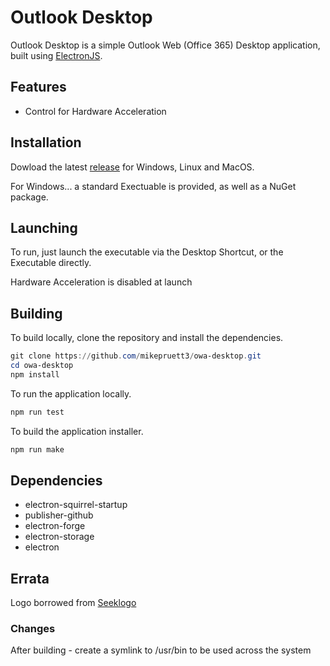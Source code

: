 # Outlook Desktop

Outlook Desktop is a simple Outlook Web (Office 365) Desktop application, built using [ElectronJS](https://www.electronjs.org).

## Features

- Control for Hardware Acceleration

## Installation

Dowload the latest [release](https://github.com/mikepruett3/owa-desktop/releases) for Windows, Linux and MacOS.

For Windows... a standard Exectuable is provided, as well as a NuGet package.

## Launching

To run, just launch the executable via the Desktop Shortcut, or the Executable directly.

Hardware Acceleration is disabled at launch

## Building

To build locally, clone the repository and install the dependencies.

```powershell
git clone https://github.com/mikepruett3/owa-desktop.git
cd owa-desktop
npm install
```

To run the application locally.

```powershell
npm run test
```

To build the application installer.

```powershell
npm run make
```

## Dependencies

- electron-squirrel-startup
- publisher-github
- electron-forge
- electron-storage
- electron

## Errata

Logo borrowed from [Seeklogo](https://seeklogo.com/vector-logo/266581/outlook)

### Changes

After building - create a symlink to /usr/bin to be used across the system
